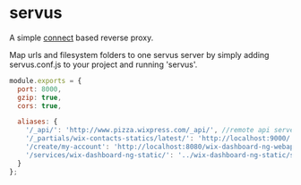 servus
======
A simple [connect](http://www.senchalabs.org/connect/) based reverse proxy.

Map urls and filesystem folders to one servus server by simply adding servus.conf.js to your project and running 'servus'.

```js
module.exports = {
  port: 8000,
  gzip: true,
  cors: true,

  aliases: {
    '/_api/': 'http://www.pizza.wixpress.com/_api/', //remote api server
    '/_partials/wix-contacts-statics/latest/': 'http://localhost:9000/', //local 'grunt server'
    '/create/my-account': 'http://localhost:8080/wix-dashboard-ng-webapp/dashboard/', //local tomcat server
    '/services/wix-dashboard-ng-static/': '../wix-dashboard-ng-static/src/main/static/', //local filesystem
  }
};
```
